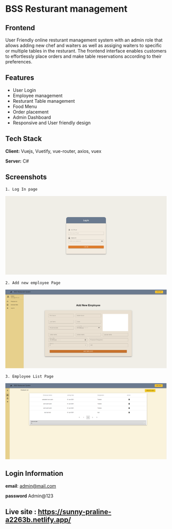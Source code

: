 
# BSS Resturant management


## Frontend
User Friendly online resturant management system with an admin role that allows adding new chef and waiters as well as assiging waiters to specific or multiple tables in the resturant. The frontend interface enables customers to effortlessly place orders and make table reservations according to their preferences. 


## Features

- User Login
- Employee management
- Resturant Table management
- Food Menu
- Order placement
- Admin Dashboard
- Responsive and User friendly design


## Tech Stack

**Client:** Vuejs, Vuetify, vue-router, axios, vuex

**Server:** C#


## Screenshots
    1. Log In page

![App Screenshot](src/assets/projectImages/login.png)

    2. Add new employee Page

![App Screenshot](src/assets/projectImages/add-employee.png)

    3. Employee List Page
    
![App Screenshot](src/assets/projectImages/employee-list.png)
## Login Information
**email**: admin@mail.com

**password** Admin@123





## Live site : https://sunny-praline-a2263b.netlify.app/



